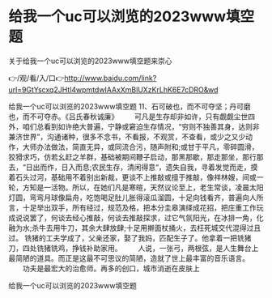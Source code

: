 # 给我一个uc可以浏览的2023www填空题
关于给我一个uc可以浏览的2023www填空题来崇心

👉/观/看/入/口👉http://www.baidu.com/link?url=9GtYscxq2JHtl4wpmtdwIAAxXmBlUXzKrLhK6E7cDRO&wd

给我一个uc可以浏览的2023www填空题	11、石可破也，而不可夺坚；丹可磨也，而不可夺赤。《吕氏春秋诚廉》
　　可凡是生存却非如许，只有觑觑尘世四外，咱们总看到如许绝大普遍，宁静或窘迫生存情况，“穷则不独善其身，达则非兼济世界”，沟通诸种，很多不念书，不看报，不观赏，不查看，或少之又少动作，大师办法做法，简直无异，或同流合污，随声附和;或甘于平凡，零碎圆滑，狡猾求巧，仿若幺赶之羊群，基础被期间鞭子启动，那黑那歇，那走那坐，那行那去，“日出而作，日入而息;农民生存，清闲得意“，遗失自我，寻着发觉而走，摸着石头过河，基础用不着别出新裁，更谈不上推敲或擅于推敲，像祥林嫂，间或一轮，方知是一活物。所以，在她们凡是寒暄，天然议论至上，老生常谈，凌晨太阳灯圆，弯弯月球像扁舟，吃饱喝足肚儿胀得滚瓜溜圆，十足向钱看齐，普遍向人所言，十足举出双手，所有经过，规范及格，把本分圭皋演绎成花招，把庄重工作玩成说说罢了，何谈去经心推敲，何谈去推敲探求，过它气氛阳光，在冰排一角，化融为水;杀牛去用牛刀，其余大肆放肆;十足用擀面杖捅火，去枉死城交代混得过且过。
铣猪的工夫学成了，父亲还家，娶了我妈，匹配生子了。他拿着一把铣猪刀，四处铣猪铣鸡，挣钱补助家用。
　　人说，一张弓，两根弦，是人生舞台上最简陋的道具。而正是这最不可思议的简陋，造就了世上最丰富的音乐语言。
　　功夫是最宏大的治愈师。再多的创口，城市消逝在皮肤上

给我一个uc可以浏览的2023www填空题
